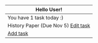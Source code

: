 | Hello User! |
| --- |
| You have 1 task today :) |
| History Paper (Due Nov 5) [Edit task](https://github.com/blloop/taskfeed/blob/main/demo/link-4.md) |
| [Add task](https://github.com/blloop/taskfeed/blob/main/demo/link-3.md) |
